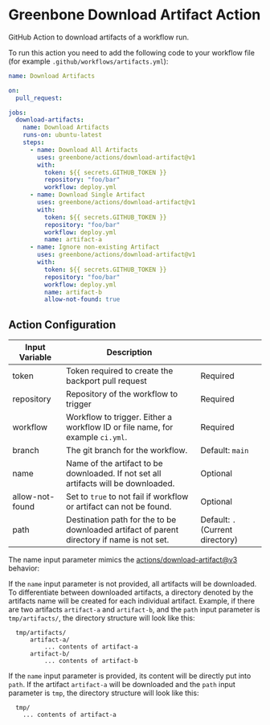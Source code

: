 # Greenbone Download Artifact Action

GitHub Action to download artifacts of a workflow run.

To run this action you need to add the following code to your workflow file
(for example `.github/workflows/artifacts.yml`):

```yml
name: Download Artifacts

on:
  pull_request:

jobs:
  download-artifacts:
    name: Download Artifacts
    runs-on: ubuntu-latest
    steps:
      - name: Download All Artifacts
        uses: greenbone/actions/download-artifact@v1
        with:
          token: ${{ secrets.GITHUB_TOKEN }}
          repository: "foo/bar"
          workflow: deploy.yml
      - name: Download Single Artifact
        uses: greenbone/actions/download-artifact@v1
        with:
          token: ${{ secrets.GITHUB_TOKEN }}
          repository: "foo/bar"
          workflow: deploy.yml
          name: artifact-a
      - name: Ignore non-existing Artifact
        uses: greenbone/actions/download-artifact@v1
        with:
          token: ${{ secrets.GITHUB_TOKEN }}
          repository: "foo/bar"
          workflow: deploy.yml
          name: artifact-b
          allow-not-found: true
```

## Action Configuration

| Input Variable  | Description                                                                                |                                  |
| --------------- | ------------------------------------------------------------------------------------------ | -------------------------------- |
| token           | Token required to create the backport pull request                                         | Required                         |
| repository      | Repository of the workflow to trigger                                                      | Required                         |
| workflow        | Workflow to trigger. Either a workflow ID or file name, for example `ci.yml`.              | Required                         |
| branch          | The git branch for the workflow.                                                           | Default: `main`                  |
| name            | Name of the artifact to be downloaded. If not set all artifacts will be downloaded.        | Optional                         |
| allow-not-found | Set to `true` to not fail if workflow or artifact can not be found.                        | Optional                         |
| path            | Destination path for the to be downloaded artifact of parent directory if name is not set. | Default: `.` (Current directory) |

The name input parameter mimics the [actions/download-artifact@v3](https://github.com/actions/download-artifact/tree/v3#download-all-artifacts)
behavior:

If the `name` input parameter is not provided, all artifacts will be downloaded.
To differentiate between downloaded artifacts, a directory denoted by the
artifacts name will be created for each individual artifact. Example, if there
are two artifacts `artifact-a` and `artifact-b`, and the `path` input parameter
is `tmp/artifacts/`, the directory structure will look like this:

```
  tmp/artifacts/
      artifact-a/
          ... contents of artifact-a
      artifact-b/
          ... contents of artifact-b
```

If the `name` input parameter is provided, its content will be directly put into
`path`. If the artifact `artifact-a` will be downloaded and the `path` input
parameter is `tmp`, the directory structure will look like this:

```
  tmp/
    ... contents of artifact-a
```
